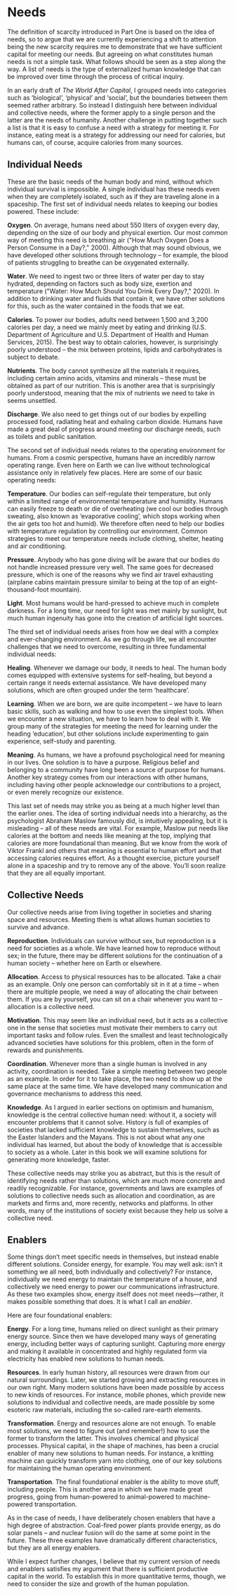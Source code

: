 # Needs

The definition of scarcity introduced in Part One is based on the idea of needs, so to argue that we are currently experiencing a shift to attention being the new scarcity requires me to demonstrate that we have sufficient capital for meeting our needs. But agreeing on what constitutes human needs is not a simple task. What follows should be seen as a step along the way. A list of needs is the type of externalized human knowledge that can be improved over time through the process of critical inquiry.

In an early draft of *The World After Capital*, I grouped needs into categories such as ‘biological’, ‘physical’ and ‘social’, but the boundaries between them seemed rather arbitrary. So instead I distinguish here between individual and collective needs, where the former apply to a single person and the latter are the needs of humanity. Another challenge in putting together such a list is that it is easy to confuse a need with a strategy for meeting it. For instance, eating meat is a strategy for addressing our need for calories, but humans can, of course, acquire calories from many sources.

 
## Individual Needs 

These are the basic needs of the human body and mind, without which individual survival is impossible. A single individual has these needs even when they are completely isolated, such as if they are traveling alone in a spaceship. The first set of individual needs relates to keeping our bodies powered. These include:

**Oxygen**. On average, humans need about 550 liters of oxygen every day, depending on the size of our body and physical exertion. Our most common way of meeting this need is breathing air ("How Much Oxygen Does a Person Consume in a Day?," 2000). Although that may sound obvious, we have developed other solutions through technology – for example, the blood of patients struggling to breathe can be oxygenated externally.

**Water**. We need to ingest two or three liters of water per day to stay hydrated, depending on factors such as body size, exertion and temperature ("Water: How Much Should You Drink Every Day?," 2020). In addition to drinking water and fluids that contain it, we have other solutions for this, such as the water contained in the foods that we eat. 

**Calories**. To power our bodies, adults need between 1,500 and 3,200 calories per day, a need we mainly meet by eating and drinking (U.S. Department of Agriculture and U.S. Department of Health and Human Services, 2015). The best way to obtain calories, however, is surprisingly poorly understood – the mix between proteins, lipids and carbohydrates is subject to debate. 

**Nutrients**. The body cannot synthesize all the materials it requires, including certain amino acids, vitamins and minerals – these must be obtained as part of our nutrition. This is another area that is surprisingly poorly understood, meaning that the mix of nutrients we need to take in seems unsettled.

**Discharge**. We also need to get things out of our bodies by expelling processed food, radiating heat and exhaling carbon dioxide. Humans have made a great deal of progress around meeting our discharge needs, such as toilets and public sanitation.

The second set of individual needs relates to the operating environment for humans. From a cosmic perspective, humans have an incredibly narrow operating range. Even here on Earth we can live without technological assistance only in relatively few places. Here are some of our basic operating needs: 

**Temperature**. Our bodies can self-regulate their temperature, but only within a limited range of environmental temperature and humidity. Humans can easily freeze to death or die of overheating (we cool our bodies through sweating, also known as ‘evaporative cooling’, which stops working when the air gets too hot and humid). We therefore often need to help our bodies with temperature regulation by controlling our environment. Common strategies to meet our temperature needs include clothing, shelter, heating and air conditioning. 

**Pressure**. Anybody who has gone diving will be aware that our bodies do not handle increased pressure very well. The same goes for decreased pressure, which is one of the reasons why we find air travel exhausting (airplane cabins maintain pressure similar to being at the top of an eight-thousand-foot mountain).

**Light**. Most humans would be hard-pressed to achieve much in complete darkness. For a long time, our need for light was met mainly by sunlight, but much human ingenuity has gone into the creation of artificial light sources.
 
The third set of individual needs arises from how we deal with a complex and ever-changing environment. As we go through life, we all encounter challenges that we need to overcome, resulting in three fundamental individual needs: 

**Healing**. Whenever we damage our body, it needs to heal. The human body comes equipped with extensive systems for self-healing, but beyond a certain range it needs external assistance. We have developed many solutions, which are often grouped under the term ‘healthcare’. 

**Learning**. When we are born, we are quite incompetent – we have to learn basic skills, such as walking and how to use even the simplest tools. When we encounter a new situation, we have to learn how to deal with it. We group many of the strategies for meeting the need for learning under the heading ‘education’, but other solutions include experimenting to gain experience, self-study and parenting. 

**Meaning**. As humans, we have a profound psychological need for meaning in our lives. One solution is to have a purpose. Religious belief and belonging to a community have long been a source of purpose for humans. Another key strategy comes from our interactions with other humans, including having other people acknowledge our contributions to a project, or even merely recognize our existence.

This last set of needs may strike you as being at a much higher level than the earlier ones. The idea of sorting individual needs into a hierarchy, as the psychologist Abraham Maslow famously did, is intuitively appealing, but it is misleading – all of these needs are vital. For example, Maslow put needs like calories at the bottom and needs like meaning at the top, implying that calories are more foundational than meaning. But we know from the work of Viktor Frankl and others that meaning is essential to human effort and that accessing calories requires effort. As a thought exercise, picture yourself alone in a spaceship and try to remove any of the above. You’ll soon realize that they are all equally important. 


## Collective Needs 

Our collective needs arise from living together in societies and sharing space and resources. Meeting them is what allows human societies to survive and advance.

**Reproduction**. Individuals can survive without sex, but reproduction is a need for societies as a whole. We have learned how to reproduce without sex; in the future, there may be different solutions for the continuation of a human society – whether here on Earth or elsewhere. 

**Allocation**. Access to physical resources has to be allocated. Take a chair as an example. Only one person can comfortably sit in it at a time – when there are multiple people, we need a way of allocating the chair between them. If you are by yourself, you can sit on a chair whenever you want to – allocation is a collective need.

**Motivation**. This may seem like an individual need, but it acts as a collective one in the sense that societies must motivate their members to carry out important tasks and follow rules. Even the smallest and least technologically advanced societies have solutions for this problem, often in the form of rewards and punishments. 

**Coordination**. Whenever more than a single human is involved in any activity, coordination is needed. Take a simple meeting between two people as an example. In order for it to take place, the two need to show up at the same place at the same time. We have developed many communication and governance mechanisms to address this need. 

**Knowledge**. As I argued in earlier sections on optimism and humanism, knowledge is the central collective human need: without it, a society will encounter problems that it cannot solve. History is full of examples of societies that lacked sufficient knowledge to sustain themselves, such as the Easter Islanders and the Mayans. This is not about what any one individual has learned, but about the body of knowledge that is accessible to society as a whole. Later in this book we will examine solutions for generating more knowledge, faster.

These collective needs may strike you as abstract, but this is the result of identifying needs rather than solutions, which are much more concrete and readily recognizable. For instance, governments and laws are examples of solutions to collective needs such as allocation and coordination, as are markets and firms and, more recently, networks and platforms. In other words, many of the institutions of society exist because they help us solve a collective need.


## Enablers 

Some things don’t meet specific needs in themselves, but instead enable different solutions. Consider energy, for example. You may well ask: isn’t it something we all need, both individually and collectively? For instance, individually we need energy to maintain the temperature of a house, and collectively we need energy to power our communications infrastructure. As these two examples show, energy itself does not meet needs—rather, it makes possible something that does. It is what I call an *enabler*.

Here are four foundational enablers:

**Energy**. For a long time, humans relied on direct sunlight as their primary energy source. Since then we have developed many ways of generating energy, including better ways of capturing sunlight. Capturing more energy and making it available in concentrated and highly regulated form via electricity has enabled new solutions to human needs. 

**Resources**. In early human history, all resources were drawn from our natural surroundings. Later, we started growing and extracting resources in our own right. Many modern solutions have been made possible by access to new kinds of resources. For instance, mobile phones, which provide new solutions to individual and collective needs, are made possible by some esoteric raw materials, including the so-called rare-earth elements. 

**Transformation**. Energy and resources alone are not enough. To enable most solutions, we need to figure out (and remember!) how to use the former to transform the latter. This involves chemical and physical processes. Physical capital, in the shape of machines, has been a crucial enabler of many new solutions to human needs. For instance, a knitting machine can quickly transform yarn into clothing, one of our key solutions for maintaining the human operating environment. 

**Transportation**. The final foundational enabler is the ability to move stuff, including people. This is another area in which we have made great progress, going from human-powered to animal-powered to machine-powered transportation.

As in the case of needs, I have deliberately chosen enablers that have a high degree of abstraction. Coal-fired power plants provide energy, as do solar panels – and nuclear fusion will do the same at some point in the future. These three examples have dramatically different characteristics, but they are all energy enablers.

While I expect further changes, I believe that my current version of needs and enablers satisfies my argument that there is sufficient productive capital in the world. To establish this in more quantitative terms, though, we need to consider the size and growth of the human population.

